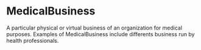 # MedicalBusiness

A particular physical or virtual business of an organization for medical purposes. Examples of MedicalBusiness include differents business run by health professionals.
